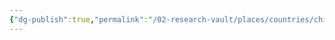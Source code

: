 ```yaml
---
{"dg-publish":true,"permalink":"/02-research-vault/places/countries/china/","created":"2025-08-27T09:14:38.155-04:00","updated":"2025-08-27T09:16:32.833-04:00"}
---
```


